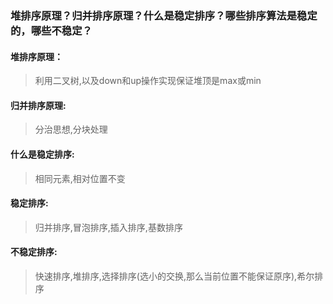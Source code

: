### 堆排序原理？归并排序原理？什么是稳定排序？哪些排序算法是稳定的，哪些不稳定？

#### 堆排序原理：
> 利用二叉树,以及down和up操作实现保证堆顶是max或min


#### 归并排序原理:
> 分治思想,分块处理


#### 什么是稳定排序:
> 相同元素,相对位置不变

#### 稳定排序:
> 归并排序,冒泡排序,插入排序,基数排序

#### 不稳定排序:
> 快速排序,堆排序,选择排序(选小的交换,那么当前位置不能保证原序),希尔排序

